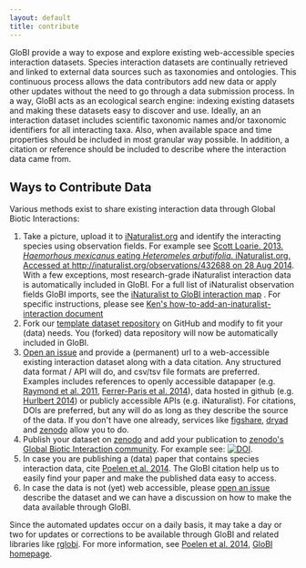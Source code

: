 ```yaml
---
layout: default
title: contribute
---
```


GloBI provide a way to expose and explore existing web-accessible species interaction datasets. Species interaction datasets are continually retrieved and linked to external data sources such as taxonomies and ontologies. This continuous process allows the data contributors add new data or apply other updates without the need to go through a data submission process. In a way, GloBI acts as an ecological search engine: indexing existing datasets and making these datasets easy to discover and use. Ideally, an an interaction dataset includes scientific taxonomic names and/or taxonomic identifiers for all interacting taxa. Also, when available space and time properties should be included in most granular way possible. In addition, a citation or reference should be included to describe where the interaction data came from. 

## Ways to Contribute Data
Various methods exist to share existing interaction data through Global Biotic Interactions:

1. Take a picture, upload it to [iNaturalist.org](http://www.inaturalist.org) and identify the interacting species using observation fields. For example see [Scott Loarie. 2013. _Haemorhous mexicanus_ eating _Heteromeles arbutifolia_. iNaturalist.org. Accessed at http://inaturalist.org/observations/432688 on 28 Aug 2014](http://www.inaturalist.org/observations/432688). With a few exceptions, most research-grade iNaturalist interaction data is automatically included in GloBI. For a full list of iNaturalist observation fields GloBI imports, see the [iNaturalist to GloBI interaction map](https://github.com/globalbioticinteractions/inaturalist/blob/master/interaction_types.csv) . For specific instructions, please see [Ken's how-to-add-an-inaturalist-interaction document](https://docs.google.com/document/d/12jFMA5a6EH1tqW2DcuNV8AQj2tuzx7ZvQoXtxaObaJ0/edit)
1. Fork our [template dataset repository](https://github.com/globalbioticinteractions/template-dataset) on GitHub and modify to fit your (data) needs. You (forked) data repository will now be automatically included in GloBI.
1. [Open an issue](https://github.com/jhpoelen/eol-globi-data/issues/new) and provide a (permanent) url to a web-accessible existing interaction dataset along with a data citation. Any structured data format / API will do, and csv/tsv file formats are preferred. Examples includes references to openly accessible datapaper (e.g. [Raymond et al. 2011](http://dx.doi.org/10.1890/10-1907.1), [Ferrer-Paris et al. 2014](http://dx.doi.org/10.6084/m9.figshare.1168861)), data hosted in github (e.g. [Hurlbert 2014](https://github.com/hurlbertlab/dietdatabase/)) or publicly accessible APIs (e.g. iNaturalist).  For citations, DOIs are preferred, but any will do as long as they describe the source of the data. If you don't have one already, services like [figshare](http://figshare.com), [dryad](http://datadryad.org/) and [zenodo](http://zenodo.org) allow you to do.
1. Publish your dataset on [zenodo](https://zenodo.org) and add your publication to [zenodo's Global Biotic Interaction community](https://zenodo.org/communities/globalbioticinteractions). For example see: [![DOI](https://zenodo.org/badge/26293374.svg)](https://zenodo.org/badge/latestdoi/26293374).
1. In case you are publishing a (data) paper that contains species interaction data, cite [Poelen et al. 2014](http://dx.doi.org/10.1016/j.ecoinf.2014.08.005). The GloBI citation help us to easily find your paper and make the published data easy to access.
1. In case the data is not (yet) web accessible, please [open an issue](https://github.com/jhpoelen/eol-globi-data/issues/new) describe the dataset and we can have a discussion on how to make the data available through GloBI.

Since the automated updates occur on a daily basis, it may take a day or two for updates or corrections to be available through GloBI and related libraries like [rglobi](http://github.com/ropensci/rglobi). For more information, see [Poelen et al. 2014](http://dx.doi.org/10.1016/j.ecoinf.2014.08.005), [GloBI homepage](http://globalbioticinteractions.org).

